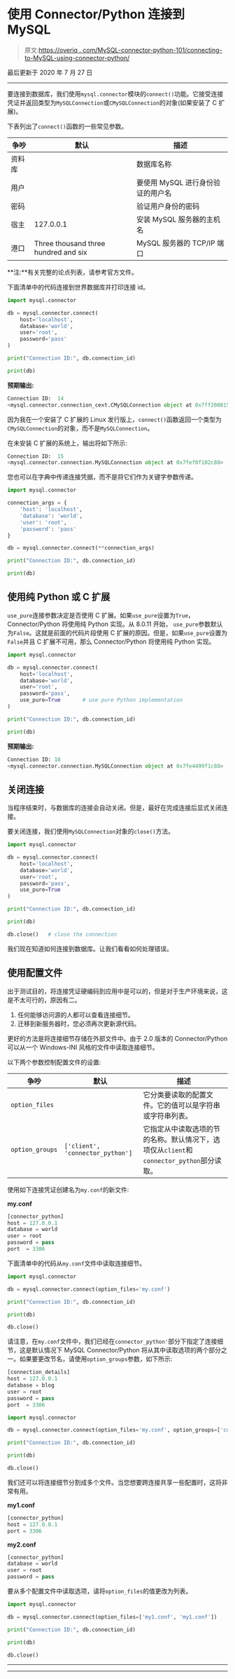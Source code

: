 # 使用 Connector/Python 连接到 MySQL

> 原文:[https://overiq . com/MySQL-connector-python-101/connecting-to-MySQL-using-connector-python/](https://overiq.com/mysql-connector-python-101/connecting-to-mysql-using-connector-python/)

最后更新于 2020 年 7 月 27 日

* * *

要连接到数据库，我们使用`mysql.connector`模块的`connect()`功能。它接受连接凭证并返回类型为`MySQLConnection`或`CMySQLConnection`的对象(如果安装了 C 扩展)。

下表列出了`connect()`函数的一些常见参数。

| 争吵 | 默认 | 描述 |
| --- | --- | --- |
| 资料库 |  | 数据库名称 |
| 用户 |  | 要使用 MySQL 进行身份验证的用户名 |
| 密码 |  | 验证用户身份的密码 |
| 宿主 | 127.0.0.1 | 安装 MySQL 服务器的主机名 |
| 港口 | Three thousand three hundred and six | MySQL 服务器的 TCP/IP 端口 |

**注:**有关完整的论点列表，请参考官方文件。

下面清单中的代码连接到世界数据库并打印连接 id。

```py
import mysql.connector

db = mysql.connector.connect(
    host='localhost',
    database='world',
    user='root',
    password='pass'
)

print("Connection ID:", db.connection_id)

print(db)

```

**预期输出:**

```py
Connection ID:  14
<mysql.connector.connection_cext.CMySQLConnection object at 0x7ff200815c88>

```

因为我在一个安装了 C 扩展的 Linux 发行版上，`connect()`函数返回一个类型为`CMySQLConnection`的对象，而不是`MySQLConnection`。

在未安装 C 扩展的系统上，输出将如下所示:

```py
Connection ID:  15
<mysql.connector.connection.MySQLConnection object at 0x7fef0f102c88>

```

您也可以在字典中传递连接凭据，而不是将它们作为关键字参数传递。

```py
import mysql.connector

connection_args = {
    'host': 'localhost',
    'database': 'world',
    'user': 'root',
    'password': 'pass'
}

db = mysql.connector.connect(**connection_args)

print("Connection ID:", db.connection_id)

print(db)

```

## 使用纯 Python 或 C 扩展

`use_pure`连接参数决定是否使用 C 扩展。如果`use_pure`设置为`True`，Connector/Python 将使用纯 Python 实现。从 8.0.11 开始，
`use_pure`参数默认为`False`。这就是前面的代码片段使用 C 扩展的原因。但是，如果`use_pure`设置为`False`并且 C 扩展不可用，那么 Connector/Python 将使用纯 Python 实现。

```py
import mysql.connector

db = mysql.connector.connect(
    host='localhost',
    database='world',
    user='root',
    password='pass',
    use_pure=True       # use pure Python implementation
)

print("Connection ID:", db.connection_id)

print(db)

```

**预期输出:**

```py
Connection ID: 18
<mysql.connector.connection.MySQLConnection object at 0x7fe4499f1c88>

```

## 关闭连接

当程序结束时，与数据库的连接会自动关闭。但是，最好在完成连接后显式关闭连接。

要关闭连接，我们使用`MySQLConnection`对象的`close()`方法。

```py
import mysql.connector

db = mysql.connector.connect(
    host='localhost',
    database='world',
    user='root',
    password='pass',
    use_pure=True
)

print("Connection ID:", db.connection_id)

print(db)

db.close()   # close the connection

```

我们现在知道如何连接到数据库。让我们看看如何处理错误。

## 使用配置文件

出于测试目的，将连接凭证硬编码到应用中是可以的，但是对于生产环境来说，这是不太可行的，原因有二。

1.  任何能够访问源的人都可以查看连接细节。
2.  迁移到新服务器时，您必须再次更新源代码。

更好的方法是将连接细节存储在外部文件中。由于 2.0 版本的 Connector/Python 可以从一个 Windows-INI 风格的文件中读取连接细节。

以下两个参数控制配置文件的设置:

| 争吵 | 默认 | 描述 |
| --- | --- | --- |
| `option_files` |  | 它分类要读取的配置文件。它的值可以是字符串或字符串列表。 |
| `option_groups` | `['client', 'connector_python']` | 它指定从中读取选项的节的名称。默认情况下，选项仅从`client`和`connector_python`部分读取。 |

使用如下连接凭证创建名为`my.conf`的新文件:

**my.conf**

```py
[connector_python]
host = 127.0.0.1
database = world
user = root
password = pass
port  = 3306

```

下面清单中的代码从`my.conf`文件中读取连接细节。

```py
import mysql.connector

db = mysql.connector.connect(option_files='my.conf')

print("Connection ID:", db.connection_id)

print(db)

db.close()

```

请注意，在`my.conf`文件中，我们已经在`connector_python'`部分下指定了连接细节，这是默认情况下 MySQL Connector/Python 将从其中读取选项的两个部分之一。如果要更改节名，请使用`option_groups`参数，如下所示:

```py
[connection_details]
host = 127.0.0.1
database = blog
user = root
password = pass
port  = 3306

```

```py
import mysql.connector

db = mysql.connector.connect(option_files='my.conf', option_groups=['connection_details'])

print("Connection ID:", db.connection_id)

print(db)

db.close()

```

我们还可以将连接细节分割成多个文件。当您想要跨连接共享一些配置时，这将非常有用。

**my1.conf**

```py
[connector_python]
host = 127.0.0.1
port = 3306

```

**my2.conf**

```py
[connector_python]
database = world
user = root
password = pass

```

要从多个配置文件中读取选项，请将`option_files`的值更改为列表。

```py
import mysql.connector

db = mysql.connector.connect(option_files=['my1.conf', 'my1.conf'])

print("Connection ID:", db.connection_id)

print(db)

db.close()

```

* * *

* * *